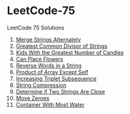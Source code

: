 # LeetCode-75
LeetCode 75 Solutions
<ol>
  <li> <a href = "https://leetcode.com/problems/merge-strings-alternately/description/?envType=study-plan-v2&envId=leetcode-75">Merge Strings Alternately</a></li>
  <li> <a href = "https://leetcode.com/problems/greatest-common-divisor-of-strings/description/?envType=study-plan-v2&envId=leetcode-75">Greatest Common Divisor of Strings </a></li>
  <li> <a href = "https://leetcode.com/problems/kids-with-the-greatest-number-of-candies/description/?envType=study-plan-v2&envId=leetcode-75">Kids With the Greatest Number of Candies</a></li>
  <li> <a href = "https://leetcode.com/problems/can-place-flowers/description/?envType=study-plan-v2&envId=leetcode-75">Can Place Flowers</a></li>
  <li> <a href = "https://leetcode.com/problems/reverse-words-in-a-string/description/?envType=study-plan-v2&envId=leetcode-75">Reverse Words in a String</a></li>
  <li> <a href = "https://leetcode.com/problems/product-of-array-except-self/description/?envType=study-plan-v2&envId=leetcode-75">Product of Array Except Self</a></li>
  <li> <a href = "https://leetcode.com/problems/increasing-triplet-subsequence/description/?envType=study-plan-v2&envId=leetcode-75">Increasing Triplet Subsequence</a></li>
  <li> <a href = "https://leetcode.com/problems/string-compression/description/?envType=study-plan-v2&envId=leetcode-75">String Compression</a></li>
  <li> <a href = "https://leetcode.com/problems/determine-if-two-strings-are-close/description/?envType=study-plan-v2&envId=leetcode-75">Determine if Two Strings Are Close</a></li>
  <li> <a href = "https://leetcode.com/problems/move-zeroes/description/?envType=study-plan-v2&envId=leetcode-75">Move Zeroes</a></li>
  <li> <a href = "https://leetcode.com/problems/container-with-most-water/description/?envType=study-plan-v2&envId=leetcode-75">Container With Most Water</a></li>
  
  
  
</ol>
